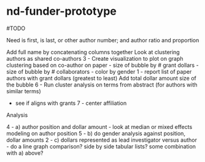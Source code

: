 # nd-funder-prototype

#TODO

Need is first, is last, or other author number; and author ratio and proportion

Add full name by concatenating columns together
Look at clustering authors as shared co-authors
3 - Create visualization to plot on graph clustering based on co-author on paper
     - size of bubble by # grant dollars
    - size of bubble by # collaborators
    - color by gender
1 - report list of paper authors with grant dollars (greatest to least)
Add total dollar amount size of the bubble
6 - Run cluster analysis on terms from abstract (for authors with similar terms)
- see if aligns with grants
7 - center affiliation

Analysis

4 - a) author position and dollar amount - look at median or mixed effects modeling on author position
5 - b) do gender analysis against position, dollar amounts
2 - c) dollars represented as lead investigator versus author - do a line graph comparison? side by side tabular lists?  some combination with a) above?
